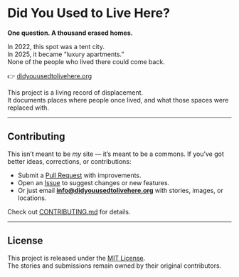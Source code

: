 # Did You Used to Live Here?

**One question. A thousand erased homes.**

In 2022, this spot was a tent city.  
In 2025, it became “luxury apartments.”  
None of the people who lived there could come back.

👉 [didyouusedtolivehere.org](https://didyouusedtolivehere.org)

This project is a living record of displacement.  
It documents places where people once lived, and what those spaces were replaced with.

---

## Contributing

This isn’t meant to be *my* site — it’s meant to be a commons. If you’ve got better ideas, corrections, or contributions:

- Submit a [Pull Request](https://github.com/nibblesnbits/didyouusedtolivehere.org/pulls) with improvements.  
- Open an [Issue](https://github.com/nibblesnbits/didyouusedtolivehere.org/issues) to suggest changes or new features.  
- Or just email **info@didyouusedtolivehere.org** with stories, images, or locations.

Check out [CONTRIBUTING.md](CONTRIBUTING.md) for details.

---

## License

This project is released under the [MIT License](LICENSE).  
The stories and submissions remain owned by their original contributors.
